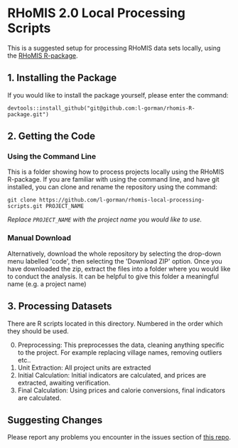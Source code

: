 # RHoMIS 2.0 Local Processing Scripts

This is a suggested setup for processing RHoMIS data sets locally, using the [RHoMIS R-package](https://github.com/l-gorman/rhomis-R-package).

## 1. Installing the Package

If you would like to install the package yourself, please enter the command:

```
devtools::install_github("git@github.com:l-gorman/rhomis-R-package.git")
```

## 2. Getting the Code

### Using the Command Line

This is a folder showing how to process projects locally
using the RHoMIS R-package. If you are familiar with using the command line, and have git installed, you can clone and rename the repository using the command:

`git clone https://github.com/l-gorman/rhomis-local-processing-scripts.git PROJECT_NAME`

*Replace `PROJECT_NAME` with the project name you would like to use.*

### Manual Download

Alternatively, download the whole repository by selecting the drop-down menu labelled 'code', then selecting the 'Download ZIP' option. Once you have downloaded the zip, extract the files into a folder where you would like to conduct the analysis. It can be helpful to give this folder a meaningful name (e.g. a project name)

## 3. Processing Datasets

There are R scripts located in this directory. Numbered in the order
which they should be used. 

00. Preprocessing: This preprocesses the data, cleaning anything
specific to the project. For example replacing village names, removing outliers etc..
01. Unit Extraction: All project units are extracted
02. Initial Calculation: Initial indicators are calculated, and prices are extracted,
awaiting verification.
03. Final Calculation: Using prices and calorie conversions, final
indicators are calculated.

## Suggesting Changes

Please report any problems you encounter in the issues section of [this repo](https://github.com/l-gorman/rhomis-local-processing-scripts). 